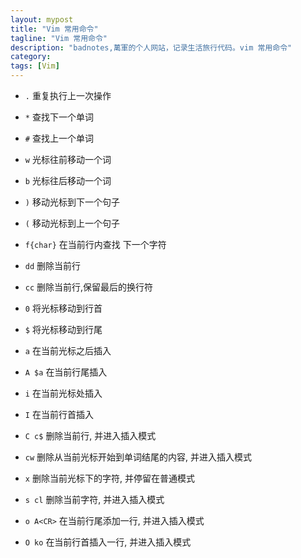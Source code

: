 ```yaml
---
layout: mypost
title: "Vim 常用命令"
tagline: "Vim 常用命令"
description: "badnotes,萬軍的个人网站，记录生活旅行代码。vim 常用命令"
category: 
tags: [Vim]
---
```




* `.` 重复执行上一次操作

* `*` 查找下一个单词
* `#` 查找上一个单词

* `w` 光标往前移动一个词
* `b` 光标往后移动一个词

* `)` 移动光标到下一个句子
* `(` 移动光标到上一个句子

* `f{char}` 在当前行内查找 下一个字符

* `dd` 删除当前行
* `cc` 删除当前行,保留最后的换行符

* `0` 将光标移动到行首
* `$` 将光标移动到行尾

* `a` 在当前光标之后插入
* `A $a` 在当前行尾插入

* `i` 在当前光标处插入
* `I` 在当前行首插入

* `C c$` 删除当前行, 并进入插入模式
* `cw`   删除从当前光标开始到单词结尾的内容, 并进入插入模式

* `x` 删除当前光标下的字符, 并停留在普通模式
* `s cl` 删除当前字符, 并进入插入模式

* `o A<CR>` 在当前行尾添加一行, 并进入插入模式
* `O ko`    在当前行首插入一行, 并进入插入模式

